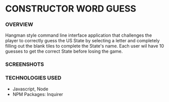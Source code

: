 # CONSTRUCTOR WORD GUESS

### OVERVIEW
Hangman style command line interface application that challenges the player to
correctly guess the US State by selecting a letter and completely filling out
the blank tiles to complete the State's name.  Each user wil have 10 guesses to
get the correct State before losing the game.

### SCREENSHOTS


### TECHNOLOGIES USED
* Javascript, Node
* NPM Packages:  Inquirer